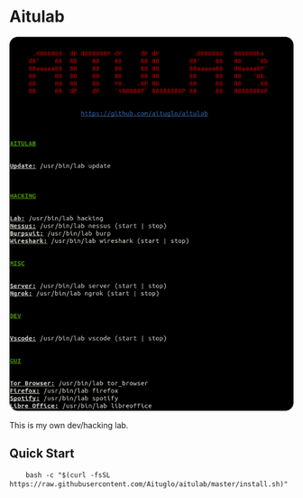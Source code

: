 Aitulab
=======

<p align="center">
  <img src="./github/presentation.png">
</p>

This is my own dev/hacking lab.

Quick Start
---

```
    bash -c "$(curl -fsSL https://raw.githubusercontent.com/Aituglo/aitulab/master/install.sh)"
```